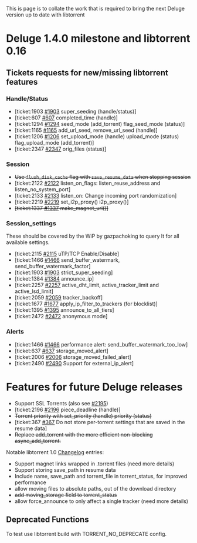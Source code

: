 This is page is to collate the work that is required to bring the next Deluge version up to date with libtorrent

# Deluge 1.4.0 milestone and libtorrent 0.16

## Tickets requests for new/missing libtorrent features
### Handle/Status
* [ticket:1903 [#1903](https://dev.deluge-torrent.org/ticket/1903) super_seeding (handle/status)]
* [ticket:607 [#607](https://dev.deluge-torrent.org/ticket/607) completed_time (handle)]
* [ticket:1294 [#1294](https://dev.deluge-torrent.org/ticket/1294) seed_mode (add_torrent) flag_seed_mode (status)]
* [ticket:1165 [#1165](https://dev.deluge-torrent.org/ticket/1165) add_url_seed, remove_url_seed (handle)]
* [ticket:1206 [#1206](https://dev.deluge-torrent.org/ticket/1206) set_upload_mode (handle) upload_mode (status) flag_upload_mode (add_torrent)]
* [ticket:2347 [#2347](https://dev.deluge-torrent.org/ticket/2347) orig_files (status)]

### Session
* ~~Use `flush_disk_cache` flag with `save_resume_data` when stopping session~~
* [ticket:2122 [#2122](https://dev.deluge-torrent.org/ticket/2122) listen_on_flags: listen_reuse_address and listen_no_system_port]
* [ticket:2133 [#2133](https://dev.deluge-torrent.org/ticket/2133) listen_on: Change incoming port randomization]
* [ticket:2219 [#2219](https://dev.deluge-torrent.org/ticket/2219) set_i2p_proxy() i2p_proxy()]
* ~~[ticket:1337 [#1337](https://dev.deluge-torrent.org/ticket/1337) make_magnet_uri()]~~

### Session_settings

These should be covered by the WiP by gazpachoking to query lt for all available settings.

* [ticket:2115 [#2115](https://dev.deluge-torrent.org/ticket/2115) uTP/TCP Enable/Disable]
* [ticket:1466 [#1466](https://dev.deluge-torrent.org/ticket/1466) send_buffer_watermark, send_buffer_watermark_factor]
* [ticket:1903 [#1903](https://dev.deluge-torrent.org/ticket/1903) strict_super_seeding]
* [ticket:1384 [#1384](https://dev.deluge-torrent.org/ticket/1384) announce_ip]
* [ticket:2257 [#2257](https://dev.deluge-torrent.org/ticket/2257) active_dht_limit, active_tracker_limit and active_lsd_limit]
* [ticket:2059 [#2059](https://dev.deluge-torrent.org/ticket/2059) tracker_backoff]
* [ticket:1677 [#1677](https://dev.deluge-torrent.org/ticket/1677) apply_ip_filter_to_trackers (for blocklist)]
* [ticket:1395 [#1395](https://dev.deluge-torrent.org/ticket/1395) announce_to_all_tiers]
* [ticket:2472 [#2472](https://dev.deluge-torrent.org/ticket/2472) anonymous mode]

### Alerts
* [ticket:1466 [#1466](https://dev.deluge-torrent.org/ticket/1466) performance alert: send_buffer_watermark_too_low]
* [ticket:637 [#637](https://dev.deluge-torrent.org/ticket/637) storage_moved_alert]
* [ticket:2006 [#2006](https://dev.deluge-torrent.org/ticket/2006) storage_moved_failed_alert]
* [ticket:2490 [#2490](https://dev.deluge-torrent.org/ticket/2490) Support for external_ip_alert]

# Features for future Deluge releases
* Support SSL Torrents (also see [#2195](https://dev.deluge-torrent.org/ticket/2195))
* [ticket:2196 [#2196](https://dev.deluge-torrent.org/ticket/2196) piece_deadline (handle)]
* ~~Torrent priority with set_priority (handle) priority (status)~~
* [ticket:367 [#367](https://dev.deluge-torrent.org/ticket/367) Do not store per-torrent settings that are saved in the resume data]
* ~~Replace add_torrent with the more efficient non-blocking async_add_torrent.~~

Notable libtorrent 1.0 [Changelog](http://sourceforge.net/p/libtorrent/code/HEAD/tree/branches/RC_1_0/ChangeLog) entries:

* Support magnet links wrapped in .torrent files (need more details)
* Support storing save_path in resume data
* Include name, save_path and torrent_file in torrent_status, for improved performance
* allow moving files to absolute paths, out of the download directory
* ~~add moving_storage field to torrent_status~~
* allow force_announce to only affect a single tracker (need more details)

## Deprecated Functions

To test use libtorrent build with TORRENT_NO_DEPRECATE config.